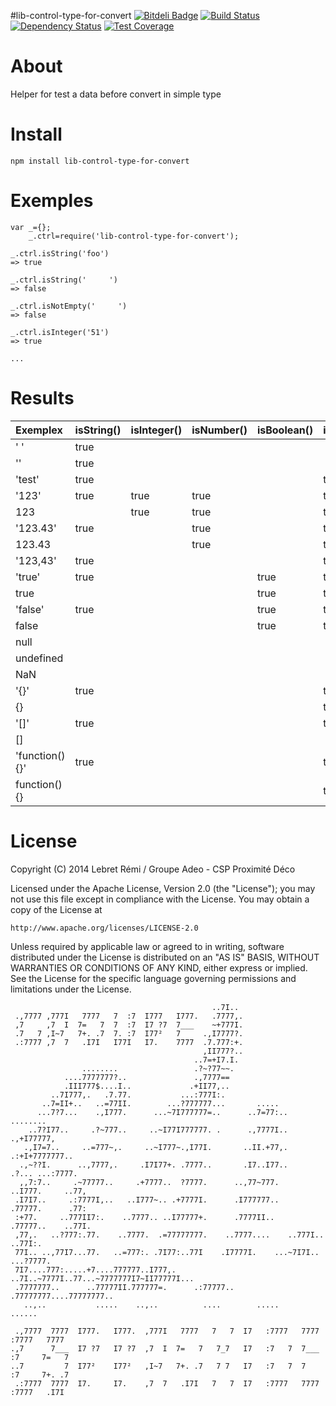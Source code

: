 #lib-control-type-for-convert [![Bitdeli Badge](https://d2weczhvl823v0.cloudfront.net/lebretr/lib-control-type-for-convert/trend.png)](https://bitdeli.com/free "Bitdeli Badge") [![Build Status](https://travis-ci.org/adeo-proxideco/lib-control-type-for-convert.svg?branch=master)](https://travis-ci.org/adeo-proxideco/lib-control-type-for-convert) [![Dependency Status](https://david-dm.org/adeo-proxideco/lib-control-type-for-convert.svg)](https://david-dm.org/adeo-proxideco/lib-control-type-for-convert) [![Test Coverage](https://codeclimate.com/github/adeo-proxideco/lib-control-type-for-convert/badges/coverage.svg)](https://codeclimate.com/github/adeo-proxideco/lib-control-type-for-convert)


__About__
===========

Helper for test a data before convert in simple type


__Install__
===========
```
npm install lib-control-type-for-convert
```

__Exemples__
===========
```
var _={};
    _.ctrl=require('lib-control-type-for-convert');
    
_.ctrl.isString('foo') 
=> true

_.ctrl.isString('     ') 
=> false

_.ctrl.isNotEmpty('     ') 
=> false

_.ctrl.isInteger('51') 
=> true

...
```

__Results__
===========

| **Exemplex**     | **isString()** | **isInteger()** | **isNumber()** | **isBoolean()** | **isNotEmpty**
|:-----------------|:---------------|:----------------|:---------------|:----------------|:-------------
|'    '            | true	        |                 |                |                 | 
|''                | true	        |                 |                |                 | 
|'test'            | true	        |                 |                |                 | true
|'123'             | true	        | true            | true           |                 | true
| 123              |    	        | true            | true           |                 | true
|'123.43'          | true	        |                 | true           |                 | true
| 123.43           |     	        |                 | true           |                 | true
|'123,43'          | true	        |                 |                |                 | true
|'true'            | true	        |                 |                | true            | true
| true             |     	        |                 |                | true            | true
|'false'           | true	        |                 |                | true            | true
| false            |     	        |                 |                | true            | true
| null             |     	        |                 |                |                 | 
| undefined        |     	        |                 |                |                 | 
| NaN              |     	        |                 |                |                 | 
|'{}'              | true	        |                 |                |                 | true
| {}               |     	        |                 |                |                 | true
|'[]'              | true	        |                 |                |                 | true
| []               |     	        |                 |                |                 | 
|'function(){}'    | true	        |                 |                |                 | true
| function(){}     |     	        |                 |                |                 | true



__License__
===========

Copyright (C) 2014 Lebret Rémi / Groupe Adeo - CSP Proximité Déco

Licensed under the Apache License, Version 2.0 (the "License");
you may not use this file except in compliance with the License.
You may obtain a copy of the License at

    http://www.apache.org/licenses/LICENSE-2.0

Unless required by applicable law or agreed to in writing, software
distributed under the License is distributed on an "AS IS" BASIS,
WITHOUT WARRANTIES OR CONDITIONS OF ANY KIND, either express or implied.
See the License for the specific language governing permissions and
limitations under the License.


```
                                             ..7I..                                 
 .,7777 ,777I   7777   7  :7  I777   I777.   .7777,.                                
 ,7     ,7  I  7=   7  7  :7  I7 ?7  7___    ~+777I.                                
 .7   7 ,I~7   7+. .7  7. :7  I77²   7     .,I7777?.                                
 .:7777 ,7  7   .I7I   I77I   I7.    7777  .7.777:+.                                
                                           ,II777?..                                
                                         ..7=+I7.I.                                 
                ........                 .?~?77~~.                                  
            ....7777777?..               .,7777==                                   
            .III777$....I..             .+II77,..                                   
         ..7I777,.   .7.77.           ...:777I:.                                    
       ..7=II+..   ..=77II.        ...?777777...       .....                        
      ...7?7...    .,I777.      ...~7I777777=..      ..7=77:..       ........       
    ..7?I77..     .?~777..     ..~I77I777777. .      .,7777I..      .,+I77777,      
   .,I7=7..     ..=777~,.     ..~I777~.,I77I.       ..II.+77,.     .:+I+7777777..   
  .,~??I.      ..,7777,.     .I7I77+. .7777..       .I7..I77..    .?... ...:7777.   
  ,,7:7..     .~77777..     .+7777..  ?7777.      ..,77~777.    ..I777.     ..77,   
 .I7I7..     .:7777I,..   ..I777~.. .+7777I.      .I777777..    .77777.      .77:   
 :+77.     ..777II7:.    ..7777.. ..I77777+.      .7777II..    .77777..    ..77I.   
 ,77,.   ..?777:.77.    ..7777.  .=77777777.    ..7777....    ..777I..    ..77I:.   
 77I.. ..,77I7...77.   ..=777:. .7I77:..77I    .I7777I.    ...~7I7I.. ...?7777.     
 7I7....777:.....+7....777777..I777,.  ..7I..~7777I..77...~7777777I7~II77777I...    
 .7777777..      ..77777II.777777=.      .:77777..   .77777777....77777777..        
   ..,..           .....    ..,..          ....        .....       ......           
                                                                                    
 .,7777  7777  I777.   I777.  ,777I   7777   7   7  I7   :7777   7777  :7777   7777 
.,7      7___  I7 ?7   I7 ?7  ,7  I  7=   7   7_7   I7   :7   7  7___  :7     7=   7
..7         7  I77²    I77²   ,I~7   7+. .7   7 7   I7   :7   7  7     :7     7+. .7
 .:7777  7777  I7.     I7.    ,7  7   .I7I   7   7  I7   :7777   7777  :7777   .I7I 
```
